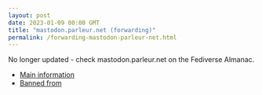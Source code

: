 ```yaml
---
layout: post
date: 2023-01-09 00:00 GMT
title: "mastodon.parleur.net (forwarding)"
permalink: /forwarding-mastodon-parleur-net.html
---
```


No longer updated - check mastodon.parleur.net on the Fediverse Almanac.

* [Main information](https://www.fediversealmanac.com/api/v1/instances/mastodon.parleur.net)
* [Banned from](https://www.fediversealmanac.com/api/v1/instances/mastodon.parleur.net/banned_from)

